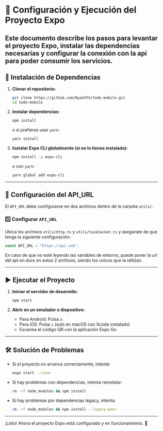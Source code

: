 # 📱 Configuración y Ejecución del Proyecto Expo

Este documento describe los pasos para levantar el proyecto Expo, instalar las dependencias necesarias y configurar la conexión con la api para poder consumir los servicios.
---

## 🚀 Instalación de Dependencias

1. **Clonar el repositorio:**
   ```sh
   git clone https://github.com/RyanCFX/todo-mobile.git
   cd todo-mobile
   ```

2. **Instalar dependencias:**
   ```sh
   npm install
   ```
   o si prefieres usar `yarn`:
   ```sh
   yarn install
   ```

3. **Instalar Expo CLI globalmente (si no lo tienes instalado):**
   ```sh
   npm install -g expo-cli
   ```
   o con `yarn`:
   ```sh
   yarn global add expo-cli
   ```

---

## 🔧 Configuración del API_URL

El `API_URL` debe configurarse en dos archivos dentro de la carpeta `utils/`.

### 1️⃣ Configurar `API_URL`

Ubica los archivos `utils/http.ts` y `utils/taskSocket.ts` y asegúrate de que tenga la siguiente configuración:

```ts
const API_URL = "https://api.com";
```

En caso de que no esté leyendo las variables de entorno, puede poner la url del api en duro en estos 2 archivos, siendo los unicos que la utilizan.

---

## ▶️ Ejecutar el Proyecto

1. **Iniciar el servidor de desarrollo:**
   ```sh
   npm start
   ```

2. **Abrir en un emulador o dispositivo:**
   - Para Android: Pulsa `a`
   - Para iOS: Pulsa `i` (solo en macOS con Xcode instalado)
   - Escanea el código QR con la aplicación Expo Go

---

## 🛠️ Solución de Problemas

- Si el proyecto no arranca correctamente, intenta:
  ```sh
  expo start --clear
  ```
- Si hay problemas con dependencias, intenta reinstalar:
  ```sh
  rm -rf node_modules && npm install
  ```
- Si hay problemas por dependencias legacy, intenta:
  ```sh
  rm -rf node_modules && npm install --legacy-peer
  ```

---

¡Listo! Ahora el proyecto Expo está configurado y en funcionamiento. 🚀

